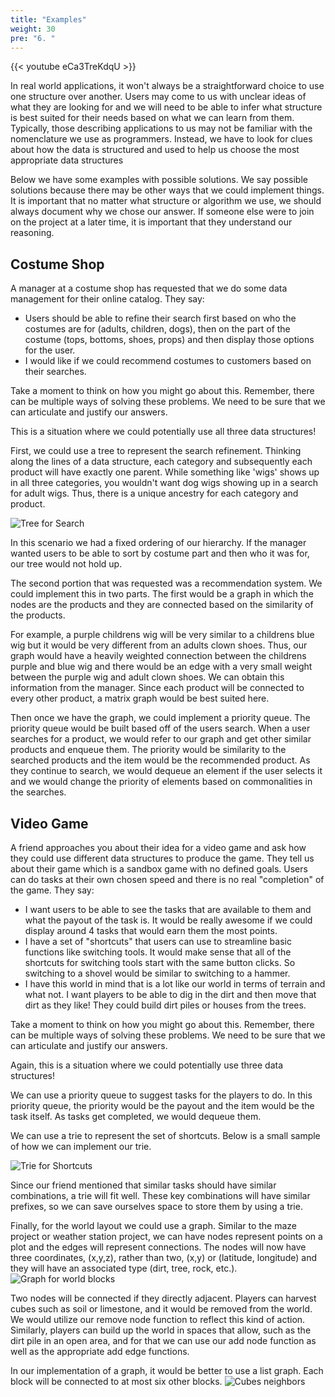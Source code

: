```yaml
---
title: "Examples"
weight: 30
pre: "6. "
---
```

{{< youtube eCa3TreKdqU  >}}


In real world applications, it won't always be a straightforward choice to use one structure over another. Users may come to us with unclear ideas of what they are looking for and we will need to be able to infer what structure is best suited for their needs based on what we can learn from them. Typically, those describing applications to us may not be familiar with the nomenclature we use as programmers. Instead, we have to look for clues about how the data is structured and used to help us choose the most appropriate data structures

Below we have some examples with possible solutions. We say possible solutions because there may be other ways that we could implement things. It is important that no matter what structure or algorithm we use, we should always document why we chose our answer. If someone else were to join on the project at a later time, it is important that they understand our reasoning. 


Costume Shop 
---
A manager at a costume shop has requested that we do some data management for their online catalog. They say:
- Users should be able to refine their search first based on who the costumes are for (adults, children, dogs), then on the part of the costume (tops, bottoms, shoes, props) and then display those options for the user.
- I would like if we could recommend costumes to customers based on their searches. 

Take a moment to think on how you might go about this. Remember, there can be multiple ways of solving these problems. We need to be sure that we can articulate and justify our answers. 


This is a situation where we could potentially use all three data structures! 

First, we could use a tree to represent the search refinement. Thinking along the lines of a data structure, each category and subsequently each product will have exactly one parent. While something like 'wigs' shows up in all three categories, you wouldn't want dog wigs showing up in a search for adult wigs. Thus, there is a unique ancestry for each category and product. 

![Tree for Search](images/11/11_costume_trie.svg)

In this scenario we had a fixed ordering of our hierarchy. If the manager wanted users to be able to sort by costume part and then who it was for, our tree would not hold up. 

The second portion that was requested was a recommendation system. We could implement this in two parts. The first would be a graph in which the nodes are the products and they are connected based on the similarity of the products. 

For example, a purple childrens wig will be very similar to a childrens blue wig but it would be very different from an adults clown shoes. Thus, our graph would have a heavily weighted connection between the childrens purple and blue wig and there would be an edge with a very small weight between the purple wig and adult clown shoes. We can obtain this information from the manager. Since each product will be connected to every other product, a matrix graph would be best suited here. 

Then once we have the graph, we could implement a priority queue. The priority queue would be built based off of the users search. When a user searches for a product, we would refer to our graph and get other similar products and enqueue them. The priority would be similarity to the searched products and the item would be the recommended product. As they continue to search, we would dequeue an element if the user selects it and we would change the priority of elements based on commonalities in the searches. 


Video Game 
---

A friend approaches you about their idea for a video game and ask how they could use different data structures to produce the game. They tell us about their game which is a sandbox game with no defined goals. Users can do tasks at their own chosen speed and there is no real "completion" of the game. They say:
- I want users to be able to see the tasks that are available to them and what the payout of the task is. It would be really awesome if we could display around 4 tasks that would earn them the most points. 
- I have a set of "shortcuts" that users can use to streamline basic functions like switching tools. It would make sense that all of the shortcuts for switching tools start with the same button clicks. So switching to a shovel would be similar to switching to a hammer. 
- I have this world in mind that is a lot like our world in terms of terrain and what not. I want players to be able to dig in the dirt and then move that dirt as they like! They could build dirt piles or houses from the trees. 


Take a moment to think on how you might go about this. Remember, there can be multiple ways of solving these problems. We need to be sure that we can articulate and justify our answers. 

Again, this is a situation where we could potentially use three data structures! 

We can use a priority queue to suggest tasks for the players to do. In this priority queue, the priority would be the payout and the item would be the task itself. As tasks get completed, we would dequeue them. 

We can use a trie to represent the set of shortcuts. Below is a small sample of how we can implement our trie. 

![Trie for Shortcuts](images/11/11_videogame_trie.svg)

Since our friend mentioned that similar tasks should have similar combinations, a trie will fit well. These key combinations will have similar prefixes, so we can save ourselves space to store them by using a trie. 

Finally, for the world layout we could use a graph. Similar to the maze project or weather station project, we can have nodes represent points on a plot and the edges will represent connections. The nodes will now have three coordinates, (x,y,z), rather than two, (x,y) or (latitude, longitude) and they will have an associated type (dirt, tree, rock, etc.). 
![Graph for world blocks](images/11/11_videogame_graph.svg)


Two nodes will be connected if they directly adjacent. Players can harvest cubes such as soil or limestone, and it would be removed from the world. We would utilize our remove node function to reflect this kind of action. Similarly, players can build up the world in spaces that allow, such as the dirt pile in an open area, and for that we can use our add node function as well as the appropriate add edge functions.  

In our implementation of a graph, it would be better to use a list graph. Each block will be connected to at most six other blocks. 
![Cubes neighbors](images/11/11_videogame_cubes.svg)






